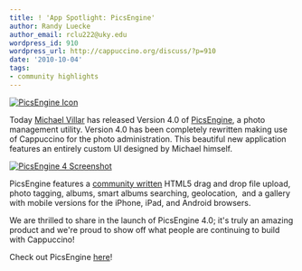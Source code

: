 ```yaml
---
title: ! 'App Spotlight: PicsEngine'
author: Randy Luecke
author_email: rclu222@uky.edu
wordpress_id: 910
wordpress_url: http://cappuccino.org/discuss/?p=910
date: '2010-10-04'
tags:
- community highlights
---
```


[![PicsEngine Icon](/img/cpo-uploads/2010/10/icon.png)](http://picsengine.com/)

Today [Michael Villar](http://twitter.com/michaelvillar) has released Version 4.0 of [PicsEngine](http://picsengine.com), a photo management utility. Version 4.0 has been completely rewritten making use of Cappuccino for the photo administration. This beautiful new application features an entirely custom UI designed by Michael himself.

[![PicsEngine 4 Screenshot](/img/cpo-uploads/2010/10/screen_1_large.png)](/img/cpo-uploads/2010/10/screen_1_large.png)

PicsEngine features a [community written](http://github.com/davidcann/deepDropUpload) HTML5 drag and drop file upload, photo tagging, albums, smart albums searching, geolocation, &nbsp;and a gallery with mobile versions for the iPhone, iPad, and Android browsers.

We are thrilled to share in the launch of PicsEngine 4.0; it's truly an amazing product and we're proud to show off what people are continuing to build with Cappuccino!

Check out PicsEngine [here](http://picsengine.com/)!
